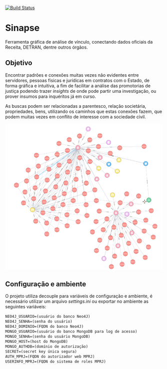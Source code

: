 [![Build Status](https://travis-ci.org/MinisterioPublicoRJ/sinapse.svg?branch=master)](https://travis-ci.org/MinisterioPublicoRJ/sinapse)

# Sinapse

Ferramenta gráfica de análise de vínculo, conectando dados oficiais da Receita, DETRAN, dentre outros órgãos.


## Objetivo
Encontrar padrões e conexões muitas vezes não evidentes entre servidores, pessoas físicas e jurídicas em contratos com o Estado, de forma gráfica e intuitiva, a fim de facilitar a análise das promotorias de justiça podendo trazer *insights* de onde pode partir uma investigação, ou prover insumos para inquéritos já em curso.

As buscas podem ser relacionadas a parentesco, relação societária, propriedades, bens, utilizando os caminhos que estas conexões fazem, que podem muitas vezes em conflito de interesse com a sociedade civil.

![Sinapse](sinapse.png)

## Configuração e ambiente

O projeto utiliza decouple para variáveis de configuração e ambiente, é necessário utilizar um arquivo *settings.ini* ou exportar no ambiente as seguintes variáveis:

```
NEO4J_USUARIO=(usuário do banco Neo4J)  
NEO4J_SENHA=(senha do usuário)  
NEO4J_DOMINIO=(FQDN do banco Neo4J)  
MONGO_USUARIO=(usuário do banco MongoDB para log de acesso)  
MONGO_SENHA=(senha do usuário MongoDB)  
MONGO_HOST=(host do MongoDB)  
MONGO_AUTHDB=(domínio de autorização)  
SECRET=(secret key única segura)  
AUTH_MPRJ=(FQDN do autorizador web MPRJ)  
USERINFO_MPRJ=(FQDN do sistema de roles MPRJ)  
```
